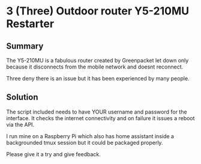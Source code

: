 # 3 (Three) Outdoor router Y5-210MU Restarter

## Summary

The Y5-210MU is a fabulous router created by Greenpacket let down only because it disconnects from the mobile network and doesnt reconnect.

Three deny there is an issue but it has been experienced by many people.

## Solution

The script included needs to have YOUR username and password for the interface. It checks the internet connectivity and on failure it issues a reboot via the API.

I run mine on a Raspberry Pi which also has home assistant inside a backgrounded tmux session but it could be packaged properly.

Please give it a try and give feedback.
